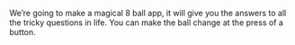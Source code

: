 
We’re going to make a magical 8 ball app, it will give you the answers to all the tricky questions in life. You can make the ball change at the press of a button. 


